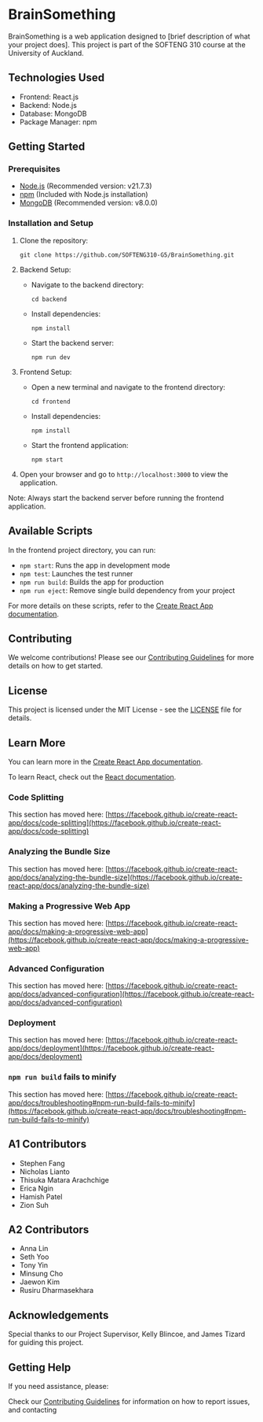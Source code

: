 # BrainSomething

BrainSomething is a web application designed to [brief description of what your project does]. This project is part of the SOFTENG 310 course at the University of Auckland.

## Technologies Used

- Frontend: React.js
- Backend: Node.js
- Database: MongoDB
- Package Manager: npm

## Getting Started

### Prerequisites

- [Node.js](https://nodejs.org/en/download/) (Recommended version: v21.7.3)
- [npm](https://docs.npmjs.com/downloading-and-installing-node-js-and-npm) (Included with Node.js installation)
- [MongoDB](https://www.mongodb.com/try/download/community) (Recommended version: v8.0.0)

### Installation and Setup

1. Clone the repository:

   ```
   git clone https://github.com/SOFTENG310-G5/BrainSomething.git
   ```

2. Backend Setup:

   - Navigate to the backend directory:
     ```
     cd backend
     ```
   - Install dependencies:
     ```
     npm install
     ```
   - Start the backend server:
     ```
     npm run dev
     ```

3. Frontend Setup:

   - Open a new terminal and navigate to the frontend directory:
     ```
     cd frontend
     ```
   - Install dependencies:
     ```
     npm install
     ```
   - Start the frontend application:
     ```
     npm start
     ```

4. Open your browser and go to `http://localhost:3000` to view the application.

Note: Always start the backend server before running the frontend application.

## Available Scripts

In the frontend project directory, you can run:

- `npm start`: Runs the app in development mode
- `npm test`: Launches the test runner
- `npm run build`: Builds the app for production
- `npm run eject`: Remove single build dependency from your project

For more details on these scripts, refer to the [Create React App documentation](https://facebook.github.io/create-react-app/docs/getting-started).

## Contributing

We welcome contributions! Please see our [Contributing Guidelines](CONTRIBUTING.md) for more details on how to get started.

## License

This project is licensed under the MIT License - see the [LICENSE](LICENSE.md) file for details.

## Learn More

You can learn more in the [Create React App documentation](https://facebook.github.io/create-react-app/docs/getting-started).

To learn React, check out the [React documentation](https://reactjs.org/).

### Code Splitting

This section has moved here: [https://facebook.github.io/create-react-app/docs/code-splitting](https://facebook.github.io/create-react-app/docs/code-splitting)

### Analyzing the Bundle Size

This section has moved here: [https://facebook.github.io/create-react-app/docs/analyzing-the-bundle-size](https://facebook.github.io/create-react-app/docs/analyzing-the-bundle-size)

### Making a Progressive Web App

This section has moved here: [https://facebook.github.io/create-react-app/docs/making-a-progressive-web-app](https://facebook.github.io/create-react-app/docs/making-a-progressive-web-app)

### Advanced Configuration

This section has moved here: [https://facebook.github.io/create-react-app/docs/advanced-configuration](https://facebook.github.io/create-react-app/docs/advanced-configuration)

### Deployment

This section has moved here: [https://facebook.github.io/create-react-app/docs/deployment](https://facebook.github.io/create-react-app/docs/deployment)

### `npm run build` fails to minify

This section has moved here: [https://facebook.github.io/create-react-app/docs/troubleshooting#npm-run-build-fails-to-minify](https://facebook.github.io/create-react-app/docs/troubleshooting#npm-run-build-fails-to-minify)

## A1 Contributors

- Stephen Fang
- Nicholas Lianto
- Thisuka Matara Arachchige
- Erica Ngin
- Hamish Patel
- Zion Suh

## A2 Contributors

- Anna Lin
- Seth Yoo
- Tony Yin
- Minsung Cho
- Jaewon Kim
- Rusiru Dharmasekhara

## Acknowledgements

Special thanks to our Project Supervisor, Kelly Blincoe, and James Tizard for guiding this project.

## Getting Help

If you need assistance, please:

Check our [Contributing Guidelines](CONTRIBUTING.md) for information on how to report issues, and contacting

